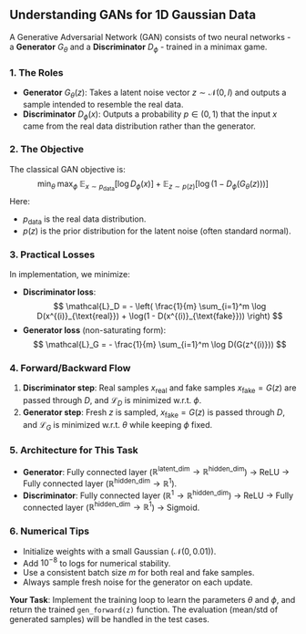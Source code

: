 ## Understanding GANs for 1D Gaussian Data
A Generative Adversarial Network (GAN) consists of two neural networks - a **Generator** $G_\theta$ and a **Discriminator** $D_\phi$ - trained in a minimax game.

### 1. The Roles
- **Generator** $G_\theta(z)$: Takes a latent noise vector $z \sim \mathcal{N}(0, I)$ and outputs a sample intended to resemble the real data.
- **Discriminator** $D_\phi(x)$: Outputs a probability $p \in (0, 1)$ that the input $x$ came from the real data distribution rather than the generator.

### 2. The Objective
The classical GAN objective is:
$$
\min_{\theta} \; \max_{\phi} \; \mathbb{E}_{x \sim p_{\text{data}}} [\log D_\phi(x)] + \mathbb{E}_{z \sim p(z)} [\log (1 - D_\phi(G_\theta(z)))]
$$
Here:
- $p_{\text{data}}$ is the real data distribution.
- $p(z)$ is the prior distribution for the latent noise (often standard normal).

### 3. Practical Losses
In implementation, we minimize:
- **Discriminator loss**:
$$
\mathcal{L}_D = - \left( \frac{1}{m} \sum_{i=1}^m \log D(x^{(i)}_{\text{real}}) + \log(1 - D(x^{(i)}_{\text{fake}})) \right)
$$
- **Generator loss** (non-saturating form):
$$
\mathcal{L}_G = - \frac{1}{m} \sum_{i=1}^m \log D(G(z^{(i)}))
$$

### 4. Forward/Backward Flow
1. **Discriminator step**: Real samples $x_{\text{real}}$ and fake samples $x_{\text{fake}} = G(z)$ are passed through $D$, and $\mathcal{L}_D$ is minimized w.r.t. $\phi$.
2. **Generator step**: Fresh $z$ is sampled, $x_{\text{fake}} = G(z)$ is passed through $D$, and $\mathcal{L}_G$ is minimized w.r.t. $\theta$ while keeping $\phi$ fixed.

### 5. Architecture for This Task
- **Generator**: Fully connected layer ($\mathbb{R}^{\text{latent\_dim}} \to \mathbb{R}^{\text{hidden\_dim}}$) -> ReLU -> Fully connected layer ($\mathbb{R}^{\text{hidden\_dim}} \to \mathbb{R}^1$).
- **Discriminator**: Fully connected layer ($\mathbb{R}^1 \to \mathbb{R}^{\text{hidden\_dim}}$) → ReLU → Fully connected layer ($\mathbb{R}^{\text{hidden\_dim}} \to \mathbb{R}^1$) → Sigmoid.

### 6. Numerical Tips
- Initialize weights with a small Gaussian ($\mathcal{N}(0, 0.01)$).
- Add $10^{-8}$ to logs for numerical stability.
- Use a consistent batch size $m$ for both real and fake samples.
- Always sample fresh noise for the generator on each update.

**Your Task**: Implement the training loop to learn the parameters $\theta$ and $\phi$, and return the trained `gen_forward(z)` function. The evaluation (mean/std of generated samples) will be handled in the test cases.
